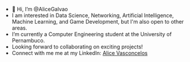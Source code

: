 - 👋 Hi, I’m @AliceGalvao
- I am interested in Data Science, Networking, Artificial Intelligence, Machine Learning, and Game Development, but I'm also open to other areas.
- I’m currently a Computer Engineering student at the University of Pernambuco.
- Looking forward to collaborating on exciting projects!
- Connect with me me at my LinkedIn: [Alice Vasconcelos](https://www.linkedin.com/in/alice-vasconcelos-92a77026b/)
<!---
AliceGalvao/AliceGalvao is a ✨ special ✨ repository because its `README.md` (this file) appears on your GitHub profile.
You can click the Preview link to take a look at your changes.
--->
